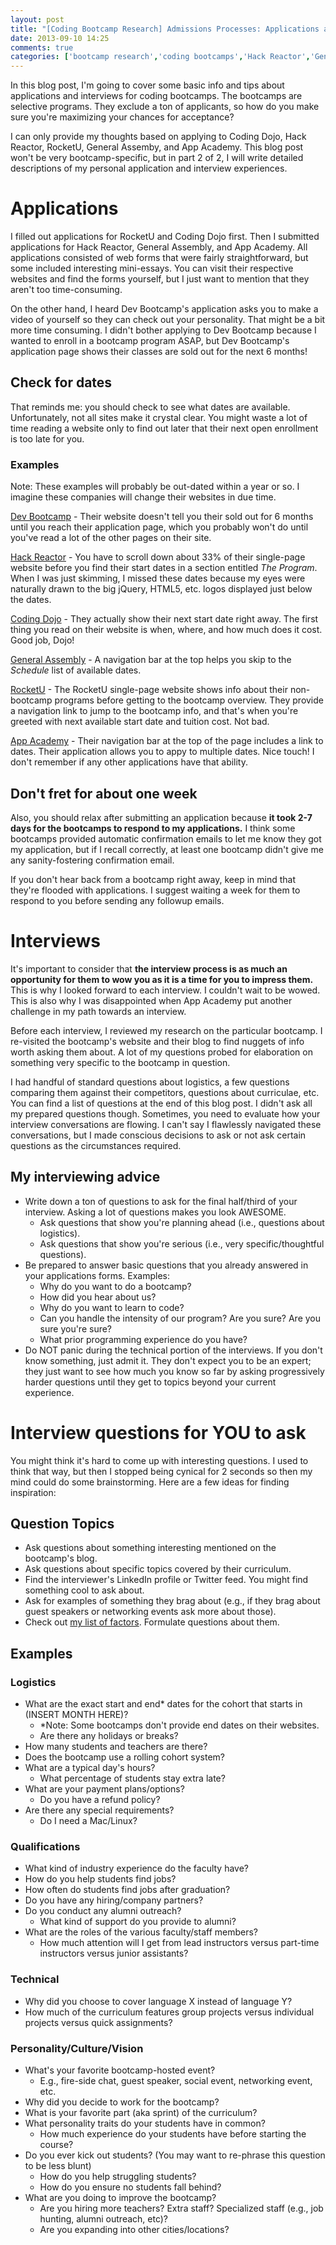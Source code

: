 ```yaml
---
layout: post
title: "[Coding Bootcamp Research] Admissions Processes: Applications and Interviews (Part 1 of 2)"
date: 2013-09-10 14:25
comments: true
categories: ['bootcamp research','coding bootcamps','Hack Reactor','General Assembly','RocketU','Coding Dojo','App Academy','Dev Bootcamp']
---
```


In this blog post, I'm going to cover some basic info and tips about applications and interviews for coding bootcamps. The bootcamps are selective programs. They exclude a ton of applicants, so how do you make sure you're maximizing your chances for acceptance?

I can only provide my thoughts based on applying to Coding Dojo, Hack Reactor, RocketU, General Assemby, and App Academy. This blog post won't be very bootcamp-specific, but in part 2 of 2, I will write detailed descriptions of my personal application and interview experiences.

# Applications

I filled out applications for RocketU and Coding Dojo first. Then I submitted applications for Hack Reactor, General Assembly, and App Academy. All applications consisted of web forms that were fairly straightforward, but some included interesting mini-essays. You can visit their respective websites and find the forms yourself, but I just want to mention that they aren't too time-consuming.

On the other hand, I heard Dev Bootcamp's application asks you to make a video of yourself so they can check out your personality. That might be a bit more time consuming. I didn't bother applying to Dev Bootcamp because I wanted to enroll in a bootcamp program ASAP, but Dev Bootcamp's application page shows their classes are sold out for the next 6 months!

## Check for dates

That reminds me: you should check to see what dates are available. Unfortunately, not all sites make it crystal clear. You might waste a lot of time reading a website only to find out later that their next open enrollment is too late for you.

### Examples

Note: These examples will probably be out-dated within a year or so. I imagine these companies will change their websites in due time.

[Dev Bootcamp](http://apply.devbootcamp.com/) - Their website doesn't tell you their sold out for 6 months until you reach their application page, which you probably won't do until you've read a lot of the other pages on their site.

[Hack Reactor](http://hackreactor.com/) - You have to scroll down about 33% of their single-page website before you find their start dates in a section entitled *The Program*. When I was just skimming, I missed these dates because my eyes were naturally drawn to the big jQuery, HTML5, etc. logos displayed just below the dates.

[Coding Dojo](http://codingdojo.co/) - They actually show their next start date right away. The first thing you read on their website is when, where, and how much does it cost. Good job, Dojo!

[General Assembly](https://generalassemb.ly/education/web-development-immersive/san-francisco) - A navigation bar at the top helps you skip to the *Schedule* list of available dates.

[RocketU](http://rocket-space.com/rocketu/#bootcamp) - The RocketU single-page website shows info about their non-bootcamp programs before getting to the bootcamp overview. They provide a navigation link to jump to the bootcamp info, and that's when you're greeted with next available start date and tuition cost. Not bad.

[App Academy](http://www.appacademy.io/applications/new) - Their navigation bar at the top of the page includes a link to dates. Their application allows you to appy to multiple dates. Nice touch! I don't remember if any other applications have that ability.

## Don't fret for about one week

Also, you should relax after submitting an application because **it took 2-7 days for the bootcamps to respond to my applications.** I think some bootcamps provided automatic confirmation emails to let me know they got my application, but if I recall correctly, at least one bootcamp didn't give me any sanity-fostering confirmation email.

If you don't hear back from a bootcamp right away, keep in mind that they're flooded with applications. I suggest waiting a week for them to respond to you before sending any followup emails.

# Interviews

It's important to consider that **the interview process is as much an opportunity for them to wow you as it is a time for you to impress them.** This is why I looked forward to each interview. I couldn't wait to be wowed. This is also why I was disappointed when App Academy put another challenge in my path towards an interview.

Before each interview, I reviewed my research on the particular bootcamp. I re-visited the bootcamp's website and their blog to find nuggets of info worth asking them about. A lot of my questions probed for elaboration on something very specific to the bootcamp in question.

I had handful of standard questions about logistics, a few questions comparing them against their competitors, questions about curriculae, etc. You can find a list of questions at the end of this blog post. I didn't ask all my prepared questions though. Sometimes, you need to evaluate how your interview conversations are flowing. I can't say I flawlessly navigated these conversations, but I made conscious decisions to ask or not ask certain questions as the circumstances required.

## My interviewing advice

- Write down a ton of questions to ask for the final half/third of your interview. Asking a lot of questions makes you look AWESOME.
	- Ask questions that show you're planning ahead (i.e., questions about logistics).
	- Ask questions that show you're serious (i.e., very specific/thoughtful questions).
- Be prepared to answer basic questions that you already answered in your applications forms. Examples:
	- Why do you want to do a bootcamp?
	- How did you hear about us?
	- Why do you want to learn to code?
	- Can you handle the intensity of our program? Are you sure? Are you sure you're sure?
	- What prior programming experience do you have?
- Do NOT panic during the technical portion of the interviews. If you don't know something, just admit it. They don't expect you to be an expert; they just want to see how much you know so far by asking progressively harder questions until they get to topics beyond your current experience.

# Interview questions for YOU to ask

You might think it's hard to come up with interesting questions. I used to think that way, but then I stopped being cynical for 2 seconds so then my mind could do some brainstorming. Here are a few ideas for finding inspiration:

## Question Topics

- Ask questions about something interesting mentioned on the bootcamp's blog.
- Ask questions about specific topics covered by their curriculum.
- Find the interviewer's LinkedIn profile or Twitter feed. You might find something cool to ask about.
- Ask for examples of something they brag about (e.g., if they brag about guest speakers or networking events ask more about those).
- Check out [my list of factors](/blog/2013/09/04/coding-bootcamp-research-how-to-compare-bootcamps/). Formulate questions about them.

## Examples

### Logistics

- What are the exact start and end* dates for the cohort that starts in (INSERT MONTH HERE)?
	- *Note: Some bootcamps don't provide end dates on their websites.
	- Are there any holidays or breaks?
- How many students and teachers are there?
- Does the bootcamp use a rolling cohort system?
- What are a typical day's hours?
	- What percentage of students stay extra late?
- What are your payment plans/options?
	- Do you have a refund policy?
- Are there any special requirements?
	- Do I need a Mac/Linux?

### Qualifications
- What kind of industry experience do the faculty have?
- How do you help students find jobs?
- How often do students find jobs after graduation?
- Do you have any hiring/company partners?
- Do you conduct any alumni outreach?
	- What kind of support do you provide to alumni?
- What are the roles of the various faculty/staff members?
	- How much attention will I get from lead instructors versus part-time instructors versus junior assistants?

### Technical
- Why did you choose to cover language X instead of language Y?
- How much of the curriculum features group projects versus individual projects versus quick assignments?

### Personality/Culture/Vision
- What's your favorite bootcamp-hosted event?
	- E.g., fire-side chat, guest speaker, social event, networking event, etc.
- Why did you decide to work for the bootcamp?
- What is your favorite part (aka sprint) of the curriculum?
- What personality traits do your students have in common?
	- How much experience do your students have before starting the course?
- Do you ever kick out students? (You may want to re-phrase this question to be less blunt)
	- How do you help struggling students?
	- How do you ensure no students fall behind?
- What are you doing to improve the bootcamp?
	- Are you hiring more teachers? Extra staff? Specialized staff (e.g., job hunting, alumni outreach, etc)?
	- Are you expanding into other cities/locations?